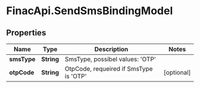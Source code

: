 # FinacApi.SendSmsBindingModel

## Properties
Name | Type | Description | Notes
------------ | ------------- | ------------- | -------------
**smsType** | **String** | SmsType, possibel values: &#x27;OTP&#x27; | 
**otpCode** | **String** | OtpCode, requeired if SmsType is &#x27;OTP&#x27; | [optional] 

